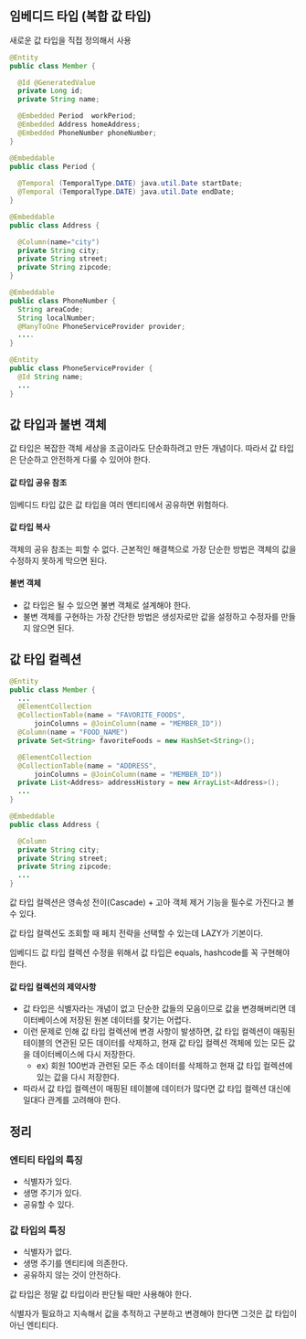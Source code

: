 ## 임베디드 타입 (복합 값 타입)
새로운 값 타입을 직접 정의해서 사용

```java
@Entity
public class Member {

  @Id @GeneratedValue
  private Long id;
  private String name;

  @Embedded Period  workPeriod;
  @Embedded Address homeAddress;
  @Embedded PhoneNumber phoneNumber;
}

@Embeddable
public class Period {
  
  @Temporal (TemporalType.DATE) java.util.Date startDate;
  @Temporal (TemporalType.DATE) java.util.Date endDate;
}

@Embeddable
public class Address {

  @Column(name="city")
  private String city;
  private String street;
  private String zipcode;
}

@Embeddable
public class PhoneNumber {
  String areaCode;
  String localNumber;
  @ManyToOne PhoneServiceProvider provider;
  ....
}

@Entity
public class PhoneServiceProvider {
  @Id String name;
  ...
}
```

## 값 타입과 불변 객체
값 타입은 복잡한 객체 세상을 조금이라도 단순화하려고 만든 개념이다. 따라서 값 타입은 단순하고 안전하게 다룰 수 있어야 한다.

#### 값 타입 공유 참조
임베디드 타입 값은 값 타입을 여러 엔티티에서 공유하면 위험하다. 

#### 값 타입 복사
객체의 공유 참조는 피할 수 없다. 근본적인 해결책으로 가장 단순한 방법은 객체의 값을 수정하지 못하게 막으면 된다.

#### 불변 객체
- 값 타입은 될 수 있으면 불변 객체로 설계해야 한다.
- 불변 객체를 구현하는 가장 간단한 방법은 생성자로만 값을 설정하고 수정자를 만들지 않으면 된다.

## 값 타입 컬렉션

```java
@Entity
public class Member {
  ...
  @ElementCollection
  @CollectionTable(name = "FAVORITE_FOODS",
      joinColumns = @JoinColumn(name = "MEMBER_ID"))
  @Column(name = "FOOD_NAME")
  private Set<String> favoriteFoods = new HashSet<String>();

  @ElementCollection
  @CollectionTable(name = "ADDRESS",
      joinColumns = @JoinColumn(name = "MEMBER_ID"))
  private List<Address> addressHistory = new ArrayList<Address>();
  ...
}

@Embeddable
public class Address {

  @Column
  private String city;
  private String street;
  private String zipcode;
  ...
}
```
값 타입 컬렉션은 영속성 전이(Cascade) + 고아 객체 제거 기능을 필수로 가진다고 볼 수 있다.

값 타입 컬렉션도 조회할 때 페치 전략을 선택할 수 있는데 LAZY가 기본이다.

임베디드 값 타입 컬렉션 수정을 위해서 값 타입은 equals, hashcode를 꼭 구현해야 한다.


#### 값 타입 컬렉션의 제약사항
- 값 타입은 식별자라는 개념이 없고 단순한 값들의 모음이므로 값을 변경해버리면 데이터베이스에 저장된 원본 데이터를 찾기는 어렵다.
- 이런 문제로 인해 값 타입 컬렉션에 변경 사항이 발생하면, 값 타입 컬렉션이 매핑된 테이블의 연관된 모든 데이터를 삭제하고, 현재 값 타입 컬렉션 객체에 있는 모든 값을 데이터베이스에 다시 저장한다.
  - ex) 회원 100번과 관련된 모든 주소 데이터를 삭제하고 현재 값 타입 컬렉션에 있는 값을 다시 저장한다.
- 따라서 값 타입 컬렉션이 매핑된 테이블에 데이터가 많다면 값 타입 컬렉션 대신에 일대다 관계를 고려해야 한다.

## 정리

### 엔티티 타입의 특징
- 식별자가 있다.
- 생명 주기가 있다.
- 공유할 수 있다.

### 값 타입의 특징
- 식별자가 없다.
- 생명 주기를 엔티티에 의존한다.
- 공유하지 않는 것이 안전하다.

값 타입은 정말 값 타입이라 판단될 때만 사용해야 한다.

식별자가 필요하고 지속해서 값을 추적하고 구분하고 변경해야 한다면 그것은 값 타입이 아닌 엔티티다.

